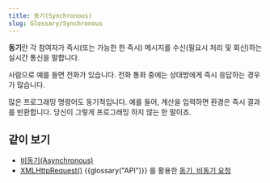```yaml
---
title: 동기(Synchronous)
slug: Glossary/Synchronous
---
```


**동기**란 각 참여자가 즉시(또는 가능한 한 즉시) 메시지를 수신(필요시 처리 및 회신)하는 실시간 통신을 말합니다.

사람으로 예를 들면 전화가 있습니다. 전화 통화 중에는 상대방에게 즉시 응답하는 경우가 많습니다.

많은 프로그래밍 명령어도 동기적입니다. 예를 들어, 계산을 입력하면 환경은 즉시 결과를 반환합니다. 당신이 그렇게 프로그래밍 하지 않는 한 말이죠.

## 같이 보기

- [비동기(Asynchronous)]({{glossary("Asynchronous")}})
- [XMLHttpRequest()](/ko/docs/Web/API/XMLHttpRequest) {{glossary("API")}} 를 활용한 [동기, 비동기 요청](/ko/docs/Web/API/XMLHttpRequest/Synchronous_and_Asynchronous_Requests)
